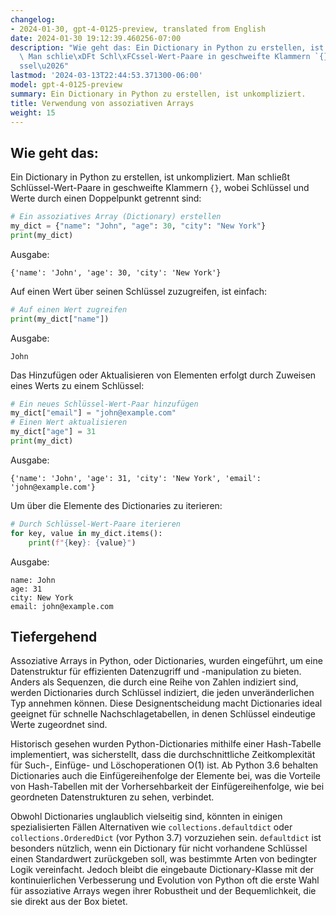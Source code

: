```yaml
---
changelog:
- 2024-01-30, gpt-4-0125-preview, translated from English
date: 2024-01-30 19:12:39.460256-07:00
description: "Wie geht das: Ein Dictionary in Python zu erstellen, ist unkompliziert.\
  \ Man schlie\xDFt Schl\xFCssel-Wert-Paare in geschweifte Klammern `{}`, wobei Schl\xFC\
  ssel\u2026"
lastmod: '2024-03-13T22:44:53.371300-06:00'
model: gpt-4-0125-preview
summary: Ein Dictionary in Python zu erstellen, ist unkompliziert.
title: Verwendung von assoziativen Arrays
weight: 15
---
```


## Wie geht das:
Ein Dictionary in Python zu erstellen, ist unkompliziert. Man schließt Schlüssel-Wert-Paare in geschweifte Klammern `{}`, wobei Schlüssel und Werte durch einen Doppelpunkt getrennt sind:

```Python
# Ein assoziatives Array (Dictionary) erstellen
my_dict = {"name": "John", "age": 30, "city": "New York"}
print(my_dict)
```

Ausgabe:
```
{'name': 'John', 'age': 30, 'city': 'New York'}
```

Auf einen Wert über seinen Schlüssel zuzugreifen, ist einfach:

```Python
# Auf einen Wert zugreifen
print(my_dict["name"])
```

Ausgabe:
```
John
```

Das Hinzufügen oder Aktualisieren von Elementen erfolgt durch Zuweisen eines Werts zu einem Schlüssel:

```Python
# Ein neues Schlüssel-Wert-Paar hinzufügen
my_dict["email"] = "john@example.com"
# Einen Wert aktualisieren
my_dict["age"] = 31
print(my_dict)
```

Ausgabe:
```
{'name': 'John', 'age': 31, 'city': 'New York', 'email': 'john@example.com'}
```

Um über die Elemente des Dictionaries zu iterieren:

```Python
# Durch Schlüssel-Wert-Paare iterieren
for key, value in my_dict.items():
    print(f"{key}: {value}")
```

Ausgabe:
```
name: John
age: 31
city: New York
email: john@example.com
```

## Tiefergehend
Assoziative Arrays in Python, oder Dictionaries, wurden eingeführt, um eine Datenstruktur für effizienten Datenzugriff und -manipulation zu bieten. Anders als Sequenzen, die durch eine Reihe von Zahlen indiziert sind, werden Dictionaries durch Schlüssel indiziert, die jeden unveränderlichen Typ annehmen können. Diese Designentscheidung macht Dictionaries ideal geeignet für schnelle Nachschlagetabellen, in denen Schlüssel eindeutige Werte zugeordnet sind.

Historisch gesehen wurden Python-Dictionaries mithilfe einer Hash-Tabelle implementiert, was sicherstellt, dass die durchschnittliche Zeitkomplexität für Such-, Einfüge- und Löschoperationen O(1) ist. Ab Python 3.6 behalten Dictionaries auch die Einfügereihenfolge der Elemente bei, was die Vorteile von Hash-Tabellen mit der Vorhersehbarkeit der Einfügereihenfolge, wie bei geordneten Datenstrukturen zu sehen, verbindet.

Obwohl Dictionaries unglaublich vielseitig sind, könnten in einigen spezialisierten Fällen Alternativen wie `collections.defaultdict` oder `collections.OrderedDict` (vor Python 3.7) vorzuziehen sein. `defaultdict` ist besonders nützlich, wenn ein Dictionary für nicht vorhandene Schlüssel einen Standardwert zurückgeben soll, was bestimmte Arten von bedingter Logik vereinfacht. Jedoch bleibt die eingebaute Dictionary-Klasse mit der kontinuierlichen Verbesserung und Evolution von Python oft die erste Wahl für assoziative Arrays wegen ihrer Robustheit und der Bequemlichkeit, die sie direkt aus der Box bietet.
